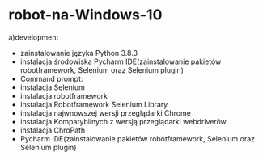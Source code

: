 # robot-na-Windows-10

a)development
- zainstalowanie języka Python 3.8.3
- instalacja środowiska Pycharm IDE(zainstalowanie pakietów robotframework, Selenium oraz Selenium plugin)
- Command prompt:
- instalacja Selenium
- instalacja robotframework
- instalacja Robotframework Selenium Library
- instalacja najwnowszej wersji przeglądarki Chrome
- instalacja Kompatybilnych z wersją przeglądarki webdriverów
- instalacja ChroPath
- Pycharm IDE(zainstalowanie pakietów robotframework, Selenium oraz Selenium plugin)
